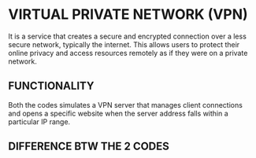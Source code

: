 # VIRTUAL PRIVATE NETWORK (VPN)
It is a service that creates a secure and encrypted connection over a less secure network, typically the internet. This allows users to protect their online privacy and access resources remotely as if they were on a private network.

## FUNCTIONALITY
Both the codes simulates a VPN server that manages client connections and opens a specific website when the server address falls within a particular IP range.

## DIFFERENCE BTW THE 2 CODES
